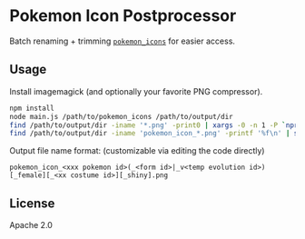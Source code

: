 # Pokemon Icon Postprocessor

Batch renaming + trimming [`pokemon_icons`](https://github.com/ZeChrales/PogoAssets/tree/master/pokemon_icons) for easier access.

## Usage

Install imagemagick (and optionally your favorite PNG compressor).

```sh
npm install
node main.js /path/to/pokemon_icons /path/to/output/dir
find /path/to/output/dir -iname '*.png' -print0 | xargs -0 -n 1 -P `nproc` optipng -o7 -strip all
find /path/to/output/dir -iname 'pokemon_icon_*.png' -printf '%f\n' | sed -e 's/^pokemon_icon_//' -e 's/\.png$//'
```

Output file name format: (customizable via editing the code directly)

```
pokemon_icon_<xxx pokemon id>(_<form id>|_v<temp evolution id>)[_female][_<xx costume id>][_shiny].png
```

## License

Apache 2.0
